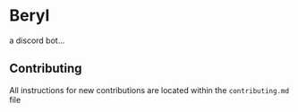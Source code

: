 # Beryl

a discord bot...

## Contributing

All instructions for new contributions are located within the `contributing.md` file